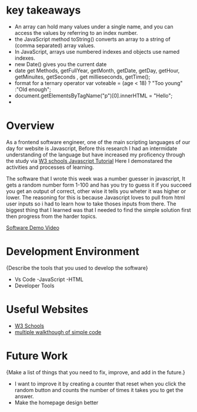 # key takeaways
- An array can hold many values under a single name, and you can access the values by referring to an index number.
- the JavaScript method toString() converts an array to a string of (comma separated) array values.
- In JavaScript, arrays use numbered indexes and objects use named indexes.
- new Date() gives you the current date
- date get Methods, getFullYear, getMonth, getDate, getDay, getHour, getMinuites, getSeconds   , get millieseconds, getTime();
-  format for a ternary operator
var voteable = (age < 18) ? "Too young" :"Old enough";
- document.getElementsByTagName("p")[0].innerHTML = "Hello";
- 

# Overview
As a frontend software engineer, one of the main scripting languages of our day for website is Javascript, Before this research I had an intermidate understanding of the language but have increased my proficency through the study via [W3 schools Javascript Tutorial](https://www.w3schools.com/js/default.asp) Here I demonstared the activities and processes of learning. 


The software that I wrote this week was a number guesser in javascript, It gets a random number form 1-100 and has you try to guess it if you succeed you get an output of correct, other wise it tells you wheter it was higher or lower. The reasoning for this is because Javascript loves to pull from html user inputs so i had to learn how to take thoses inputs from there. The biggest thing that I learned was that I needed to find the simple solution first then progress from the harder topics. 

[Software Demo Video](https://www.youtube.com/channel/UCKX2m6R7VQp6uIxoGsThxJA)

# Development Environment

{Describe the tools that you used to develop the software}
- Vs Code
-JavaScript
-HTML
- Developer Tools

# Useful Websites


- [W3 Schools](https://www.w3schools.com/js/)
- [multiple walkthough of simple code](https://www.programiz.com/javascript/examples)

# Future Work

{Make a list of things that you need to fix, improve, and add in the future.}

- I want to improve it by creating a counter that reset when you click the random button and counts the number of times it takes you to get the answer.
- Make the homepage design better
